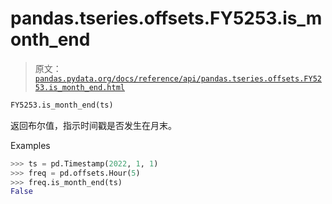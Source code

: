 # pandas.tseries.offsets.FY5253.is_month_end

> 原文：[`pandas.pydata.org/docs/reference/api/pandas.tseries.offsets.FY5253.is_month_end.html`](https://pandas.pydata.org/docs/reference/api/pandas.tseries.offsets.FY5253.is_month_end.html)

```py
FY5253.is_month_end(ts)
```

返回布尔值，指示时间戳是否发生在月末。

Examples

```py
>>> ts = pd.Timestamp(2022, 1, 1)
>>> freq = pd.offsets.Hour(5)
>>> freq.is_month_end(ts)
False 
```
